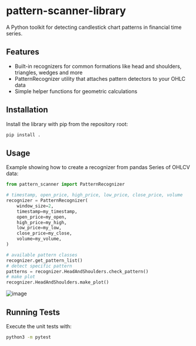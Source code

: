 # pattern-scanner-library

A Python toolkit for detecting candlestick chart patterns in financial time series.

## Features
- Built-in recognizers for common formations like head and shoulders, triangles, wedges and more
- PatternRecognizer utility that attaches pattern detectors to your OHLC data
- Simple helper functions for geometric calculations

## Installation
Install the library with pip from the repository root:

```bash
pip install .
```

## Usage
Example showing how to create a recognizer from pandas Series of OHLCV data:

```python
from pattern_scanner import PatternRecognizer

# timestamp, open_price, high_price, low_price, close_price, volume
recognizer = PatternRecognizer(
    window_size=2,
    timestamp=my_timestamp,
    open_price=my_open,
    high_price=my_high,
    low_price=my_low,
    close_price=my_close,
    volume=my_volume,
)

# available pattern classes
recognizer.get_pattern_list()
# detect specific pattern
patterns = recognizer.HeadAndShoulders.check_pattern()
# make plot
recognizer.HeadAndShoulders.make_plot()
```
![image](https://github.com/user-attachments/assets/a3ed6d2f-26d6-460b-b8f1-5b1b8902d41c)

## Running Tests
Execute the unit tests with:

```bash
python3 -m pytest
```
